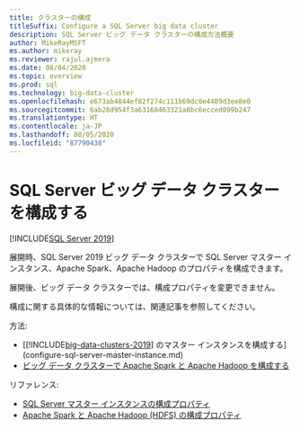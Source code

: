```yaml
---
title: クラスターの構成
titleSuffix: Configure a SQL Server big data cluster
description: SQL Server ビッグ データ クラスターの構成方法概要
author: MikeRayMSFT
ms.author: mikeray
ms.reviewer: rajul.ajmera
ms.date: 08/04/2020
ms.topic: overview
ms.prod: sql
ms.technology: big-data-cluster
ms.openlocfilehash: e673ab4844ef82f274c111b69dc0e4489d3ee8e0
ms.sourcegitcommit: 6ab28d954f3a63168463321a8bc6ecced099b247
ms.translationtype: HT
ms.contentlocale: ja-JP
ms.lasthandoff: 08/05/2020
ms.locfileid: "87790438"
---
```

# <a name="configure-a-sql-server-big-data-cluster"></a>SQL Server ビッグ データ クラスターを構成する

[!INCLUDE[SQL Server 2019](../includes/applies-to-version/sqlserver2019.md)]

展開時、SQL Server 2019 ビッグ データ クラスターで SQL Server マスター インスタンス、Apache Spark、Apache Hadoop のプロパティを構成できます。

展開後、ビッグ データ クラスターでは、構成プロパティを変更できません。

構成に関する具体的な情報については、関連記事を参照してください。

方法: 
- [[!INCLUDE[big-data-clusters-2019](../includes/ssbigdataclusters-ss-nover.md)] のマスター インスタンスを構成する](configure-sql-server-master-instance.md)
- [ビッグ データ クラスターで Apache Spark と Apache Hadoop を構成する](configure-spark-hdfs.md)

リファレンス:  
- [SQL Server マスター インスタンスの構成プロパティ](reference-config-master-instance.md)
- [Apache Spark と Apache Hadoop (HDFS) の構成プロパティ](reference-config-spark-hadoop.md)
